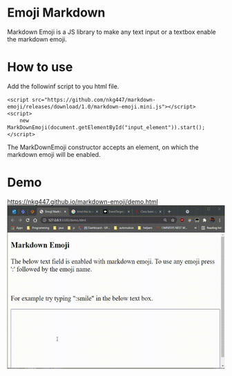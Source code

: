 # Emoji Markdown
Markdown Emoji is a JS library to make any text input or a textbox enable the markdown emoji.

# How to use
Add the followinf script to you html file.
```
<script src="https://github.com/nkg447/markdown-emoji/releases/download/1.0/markdown-emoji.mini.js"></script>
<script>
    new MarkDownEmoji(document.getElementById("input_element")).start();
</script>
```

The MarkDownEmoji constructor accepts an element, on which the markdown emoji will be enabled.

# Demo
https://nkg447.github.io/markdown-emoji/demo.html
![Markdown Emoji](https://github.com/nkg447/markdown-emoji/raw/master/screenshot/screenshot_1.gif)
